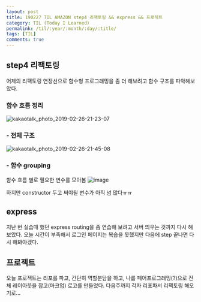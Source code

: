 ```yaml
---
layout: post
title: 190227 TIL AMAZON step4 리팩토링 && express && 프로젝트
category: TIL (Today I Learned)
permalink: /til/:year/:month/:day/:title/
tags: [TIL]
comments: true
---
```


## **step4 리팩토링**

어제의 리팩토링 연장선으로 함수형 프로그래밍을 좀 더 해보려고 함수 구조를 파악해보았다.  
### 함수 흐름 정리

![kakaotalk_photo_2019-02-26-21-23-07](https://user-images.githubusercontent.com/40848630/53412447-bf005780-3a0c-11e9-89ac-95923967ae7e.jpeg)

### - 전체 구조

![kakaotalk_photo_2019-02-26-21-45-08](https://user-images.githubusercontent.com/40848630/53413632-ce34d480-3a0f-11e9-9994-9f36671c7329.jpeg)

### - 함수 grouping

함수 흐름 별로 필요한 변수를 모아봄
![image](https://user-images.githubusercontent.com/40848630/53414695-a3984b00-3a12-11e9-9cc9-0ecc017f9a00.png)


하지만 constructor 두고 써야될 변수가 아직 넘 많다ㅠㅠ 


## **express**

지난 번 실습때 했던 express routing을 좀 연습해 보려고 서버 띄우는 것까지 다시 해보았다. 오늘 시간이 부족해서 로그인 페이지는 복습을 못했지만 다음에 step 끝나면 다시 해봐야겠다. 

## **프로젝트**

오늘 프로젝트는 리포를 파고, 간단히 역할분담을 하고, 나름 페어프로그래밍(?)으로 전체 레이아웃을 잡고(마크업) 로고를 만들었다. 다음주까지 각자 리포파서 리팩토링 해오기로...  